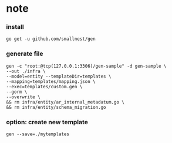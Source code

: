 # note

### install
```
go get -u github.com/smallnest/gen
```

### generate file
```
gen -c "root:@tcp(127.0.0.1:3306)/gen-sample" -d gen-sample \
--out ./infra \
--model=entity --templateDir=templates \
--mapping=templates/mapping.json \
--exec=templates/custom.gen \
--gorm \
--overwrite \
&& rm infra/entity/ar_internal_metadatum.go \
&& rm infra/entity/schema_migration.go
```

### option: create new template
```
gen --save=./mytemplates
```
